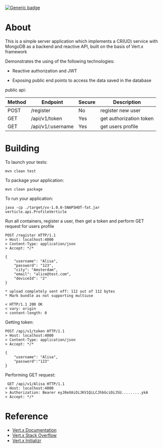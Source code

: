 [![Generic badge](https://img.shields.io/badge/vert.x-4.0.3-purple.svg)](https://vertx.io)

About
======

This is a simple server application which implements a CR(UD) service with MongoDB as a backend and reactive API, built on the basis of Vert.x framework

Demonstrates the using of the following technologies:

* Reactive authorization and JWT

* Exposing public end points to access the data saved in the database


public api:

| Method | Endpoint                   |Secure|      Description                                  |
|--------|----------------------------|------|---------------------------------------------------|
|POST    |  /register                 |  No  |    register new user                              |
|GET     |  /api/v1/token             |  Yes |    get authorization token                        |
|GET     |  /api/v1/:username         |  Yes |    get users profile                              |


Building
=========


To launch your tests:

```
mvn clean test
```

To package your application:

```
mvn clean package
```

To run your application:

```
java -cp ./target/vx-1.0.0-SNAPSHOT-fat.jar verticle.api.ProfileVerticle 
```

Run all containers, register a user, then get a token and perform GET request for users profile

```
POST /register HTTP/1.1
> Host: localhost:4000
> Content-Type: application/json
> Accept: */*

{
	"username": "Alisa",
	"password": "123",
	"city": "Amsterdam",
	"email": "alice@test.com",
	"deviceId": "2"
}

* upload completely sent off: 112 out of 112 bytes
* Mark bundle as not supporting multiuse

< HTTP/1.1 200 OK
< vary: origin
< content-length: 0

```

Getting token:

```
POST /api/v1/token HTTP/1.1
> Host: localhost:4000
> Content-Type: application/json
> Accept: */*

{
	"username": "Alisa",
	"password":"123"
}

```

Performing GET request:

```
 GET /api/v1/Alisa HTTP/1.1
> Host: localhost:4000
> Authorization: Bearer eyJ0eXAiOiJKV1QiLCJhbGciOiJSU.........ykA
> Accept: */*
```


Reference
==========


* [Vert.x Documentation](https://vertx.io/docs/)
* [Vert.x Stack Overflow](https://stackoverflow.com/questions/tagged/vert.x?sort=newest&pageSize=15)
* [Vert.x Initializr](http://start.vertx.io)


